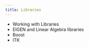 ```yaml
---
title: Libraries
---
```


* Working with Libraries
* EIGEN and Linear Algebra libraries
* Boost
* ITK
